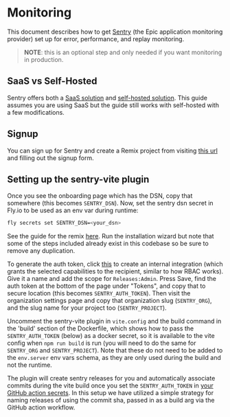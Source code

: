 # Monitoring

This document describes how to get [Sentry](https://sentry.io/) (the Epic
application monitoring provider) set up for error, performance, and replay
monitoring. 

> **NOTE**: this is an optional step and only needed if you want monitoring in
> production.

## SaaS vs Self-Hosted

Sentry offers both a [SaaS solution](https://sentry.io/) and
[self-hosted solution](https://develop.sentry.dev/self-hosted/). This guide
assumes you are using SaaS but the guide still works with self-hosted with a few
modifications.

## Signup

You can sign up for Sentry and create a Remix project from visiting
[this url](https://sentry.io/signup/?project_platform=javascript-remix) and
filling out the signup form.

## Setting up the sentry-vite plugin

Once you see the onboarding page which has the DSN, copy that somewhere (this
becomes `SENTRY_DSN`). 
Now, set the sentry dsn secret in Fly.io to be used as an env var during runtime:

```sh
fly secrets set SENTRY_DSN=<your_dsn> 
```

See the guide for the remix [here](https://docs.sentry.io/platforms/javascript/guides/remix/). Run the installation wizard but note that some of the steps included already exist in this codebase so be sure to remove any duplication.

To generate the auth token, click
[this](https://sentry.io/orgredirect/settings/:orgslug/developer-settings/new-internal/) to create an internal integration (which grants the selected capabilities to the recipient, similar to how RBAC works). Give it a name and add the scope for
`Releases:Admin`. Press Save, find the auth token at the bottom of the page
under "Tokens", and copy that to secure location (this becomes
`SENTRY_AUTH_TOKEN`). Then visit the organization settings page and copy that
organization slug (`SENTRY_ORG`), and the slug name for your project too (`SENTRY_PROJECT`).

Uncomment the sentry-vite plugin in `vite.config` and the build command in the 'build' section of the Dockerfile, which shows how to pass the `SENTRY_AUTH_TOKEN` (below) as a docker secret, so it is available to the vite config when `npm run build` is run (you will need to do the same for `SENTRY_ORG` and `SENTRY_PROJECT`). Note that these do not need to be added to the `env.server` env vars schema, as they are only used during the build and not the runtime.

The plugin will create sentry releases for you and automatically associate commits during the vite build once you set the `SENTRY_AUTH_TOKEN` in [your GitHub action secrets](https://docs.github.com/en/actions/security-guides/using-secrets-in-github-actions). In this setup we have utilized a simple strategy for naming releases of using the commit sha, passed in as a build arg via the GitHub action workflow.

